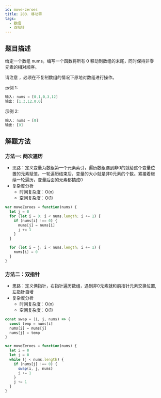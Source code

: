 ```yaml
---
id: move-zeroes
title: 283. 移动零
tags:
  - 数组 
  - 双指针
---
```


## 题目描述

给定一个数组 nums，编写一个函数将所有 0 移动到数组的末尾，同时保持非零元素的相对顺序。

请注意 ，必须在不复制数组的情况下原地对数组进行操作。

示例 1:

```js
输入: nums = [0,1,0,3,12]
输出: [1,3,12,0,0]
```

示例 2:

```js
输入: nums = [0]
输出: [0]
```

## 解题方法

### 方法一: 两次遍历

- 思路：定义变量为数组第一个元素索引，遍历数组遇到非0的就给这个变量位置的元素赋值，一轮遍历结束后，变量的大小就是非0元素的个数。紧接着继续一轮遍历，变量后面的元素都搞成0
- 复杂度分析
  - 时间复杂度：O(n)
  - 空间复杂度：O(1)

```js
var moveZeroes = function(nums) {
  let j = 0
  for (let i = 0; i < nums.length; i += 1) {
    if (nums[i] !== 0) {
      nums[j] = nums[i]
      j += 1
    }
  }

  for (let i = j; i < nums.length; i += 1) {
    nums[i] = 0
  }
}
```

### 方法二：双指针

- 思路：定义俩指针，右指针遍历数组，遇到非0元素就和前指针元素交换位置,左指针自增
- 复杂度分析
  - 时间复杂度：O(n)
  - 空间复杂度：O(1)

```js
const swap = (i, j, nums) => {
  const temp = nums[i]
  nums[i] = nums[j]
  nums[j] = temp
}

var moveZeroes = function(nums) {
  let i = 0
  let j = 0
  while (j < nums.length) {
    if (nums[j] !== 0) {
      swap(i, j, nums)
      i += 1
    }
    j += 1
  }
}
```
